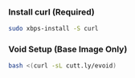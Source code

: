 ### Install curl (Required) 

```bash
sudo xbps-install -S curl
```

### Void Setup (Base Image Only)
 
 ```bash
 bash <(curl -sL cutt.ly/evoid)
 ```

